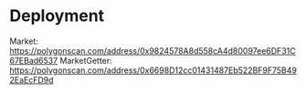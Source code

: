 # Deployment

Market: https://polygonscan.com/address/0x9824578A8d558cA4d80097ee6DF31C67EBad6537
MarketGetter: https://polygonscan.com/address/0x6698D12cc01431487Eb522BF9F75B492EaEcFD9d